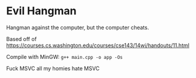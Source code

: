 # Evil Hangman
Hangman against the computer, but the computer cheats.

Based off of https://courses.cs.washington.edu/courses/cse143/14wi/handouts/11.html

Compile with MinGW: `g++ main.cpp -o app -Os`

Fuck MSVC all my homies hate MSVC
